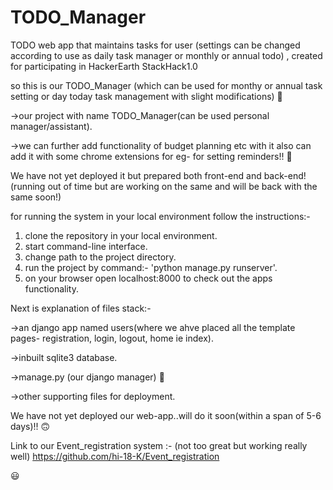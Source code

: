 # TODO_Manager
TODO web app that maintains tasks for user (settings can be changed according to use as daily task manager or monthly or annual todo) , created for participating in HackerEarth StackHack1.0


so this is our TODO_Manager (which can be used for monthy or annual task setting or day today task management with slight modifications)
:cowboy_hat_face:

->our project with name TODO_Manager(can be used personal manager/assistant).

->we can further add functionality of budget planning etc with it also can add it with some chrome extensions for eg- for setting reminders!! :thinking:

We have not yet deployed it but prepared both front-end and back-end! (running out of time but are working on the same and will be back with the same soon!)

for running the system in your local environment follow the instructions:-
1) clone the repository in your local environment.
2) start command-line interface.
3) change path to the project directory.
4) run the project by command:- 'python manage.py runserver'.
5) on your browser open localhost:8000 to check out the apps functionality.



Next is explanation of files stack:-

->an django app named users(where we ahve placed all the template pages- registration, login, logout, home ie index).

->inbuilt sqlite3 database.

->manage.py (our django manager)  :robot:


->other supporting files for deployment.


We have not yet deployed our web-app..will do it soon(within a span of 5-6 days)!! :upside_down_face:


Link to our Event_registration system :- (not too great but working really well)
https://github.com/hi-18-K/Event_registration     

:smiley:
